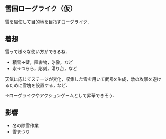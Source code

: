 ## 雪国ローグライク（仮）

雪を駆使して目的地を目指すローグライク．

## 着想

雪って様々な使い方ができるね．
- 積雪→壁，障害物，氷像，など
- 氷→つらら，彫刻，滑り台，など

天気に応じてステージが変化，収集した雪を用いて武器を生成，敵の攻撃を避けるために雪塊を設置する，など．

→ローグライクやアクションゲームとして昇華できそう．

## 影響

- 冬の除雪作業
- 雪まつり

